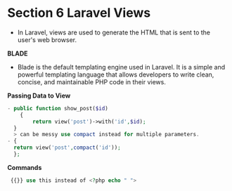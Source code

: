 # Section 6 Laravel Views

- In Laravel, views are used to generate the HTML that is sent to the user's web browser.


**BLADE** 

- Blade is the default templating engine used in Laravel. It is a simple and powerful templating language that allows developers to write clean, concise, and maintainable PHP code in their views.


**Passing Data to View**

```PHP
- public function show_post($id)
    {
        return view('post')->with('id',$id);
  }
  > can be messy use compact instead for multiple parameters.
- {
  return view('post',compact('id'));
  };
  ```

**Commands**

```PHP
 {{}} use this instead of <?php echo " ">
 ```